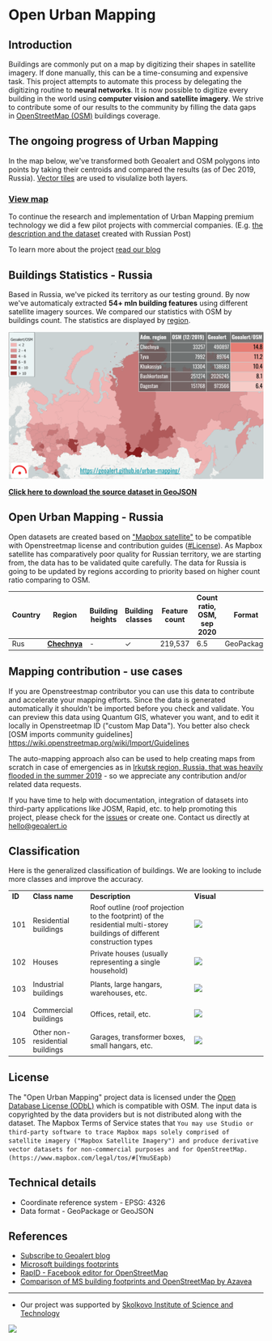 # Open Urban Mapping

Introduction
------------
Buildings are commonly put on a map by digitizing their shapes in satellite imagery. If done manually, this can be a time-consuming and expensive task. This project attempts to automate this process by delegating the digitizing routine to **neural networks**. It is now possible to digitize every building in the world using **computer vision and satellite imagery**. We strive to contribute some of our results to the community by filling the data gaps in [OpenStreetMap (OSM)](https://www.openstreetmap.org) buildings coverage.      

## The ongoing progress of Urban Mapping

In the map below, we've transformed both Geoalert and OSM polygons into points by taking their centroids and compared the results (as of Dec 2019, Russia). [Vector tiles](https://en.wikipedia.org/wiki/Vector_tiles) are used to visulalize both layers.

### [View map](https://geoalert.github.io/urban-mapping/) 


To continue the research and implementation of Urban Mapping premium teсhnology we did a few pilot projects with commercial companies. (E.g. [the description and the dataset](https://github.com/Geoalert/vidnoe_benchmark) created with Russian Post)

To learn more about the project [read our blog](https://medium.com/geoalert-platform-urban-monitoring/urban-mapping-54-m-buildings-in-russia-10dc942ac2c4)


## Buildings Statistics - Russia

Based in Russia, we've picked its territory as our testing ground. By now we've automaticaly extracted **54+ mln building features** using different satellite imagery sources. We compared our statistics with OSM by buildings count. The statistics are displayed by [region](https://en.wikipedia.org/wiki/Federal_subjects_of_Russia).

![**Building count ratio Geoalert/OSM - Russia, by region**](src/images/comparison_OSM-Geoalert.png)

[**Click here to download the source dataset in GeoJSON**](https://filebrowser.aeronetlab.space/s/INc6jlnQ8UTV6q6)


## Open Urban Mapping - Russia

Open datasets are created based on ["Mapbox satellite"](https://www.mapbox.com/maps/satellite) to be compatible with Openstreetmap license and contribution guides ([#License](#license)).
As Mapbox satellite has comparatively poor quality for Russian territory, we are starting from, the data has to be validated quite carefully. The data for Russia is going to be updated by regions according to priority based on higher count ratio comparing to OSM.

|Country|Region|Building heights| Building classes |Feature count| Count ratio, OSM, sep 2020 | Format|Size (unzipped)|
|-------------|------------|----------|----------|-----------|------------|------------|-------------|
|Rus|[**Chechnya**](https://bit.ly/30voBD4)| - | ✓ | 219,537| 6.5 | GeoPackage | 53Mb |

## Mapping contribution - use cases
If you are Openstreestmap contributor you can use this data to contribute and accelerate your mapping efforts. Since the data is generated automatically it shouldn't be imported before you check and validate. You can preview this data using Quantum GIS, whatever you want, and to edit it locally in Openstreetmap ID ("custom Map Data"). You better also check [OSM imports community guidelines] https://wiki.openstreetmap.org/wiki/Import/Guidelines

The auto-mapping approach also can be used to help creating maps from scratch in case of emergencies as in [Irkutsk region, Russia, that was heavily flooded in the summer 2019](https://geoalert.github.io/Irkutsk-flood/) - so we appreciate any contribution and/or related data requests.

If you have time to help with documentation, integration of datasets into third-party applications like JOSM, Rapid, etc. to help promoting this project, please check for the [issues](https://github.com/Geoalert/urban-mapping/issues) or create one. Contact us directly at [hello@geoalert.io](mailto:hello@geoalert.io)

## Classification
Here is the generalized classification of buildings. We are looking to include more classes and improve the accuracy.

<table>
  <tr>
   <td><strong>ID</strong>
   </td>
   <td><strong>Class name</strong>
   </td>
   <td><strong>Description</strong>
   </td>
   <td width="130px"><strong>Visual</strong>
   </td>
  </tr>

  <tr>
   <td><p style="text-align: right">
101</p>

   </td>
   <td>Residential buildings
   </td>
   <td>Roof outline (roof projection to the footprint) of the residential multi-storey buildings of different construction types
   </td>
   <td><img src="https://aeronetlab.space/img/class_img/101.png"/>
   </td>
  </tr>
 
  <tr>
   <td><p style="text-align: right">
102</p>

   </td>
   <td>Houses
   </td>
   <td>
    Private houses (usually representing a single household)
   </td>
   <td><img src="https://aeronetlab.space/img/class_img/102.png" />
   </td>
  </tr>
 
 <tr>
   <td><p style="text-align: right">
103</p>

   </td>
   <td>Industrial buildings
   </td>
   <td>Plants, large hangars, warehouses, etc.
   </td>
   <td><img src="https://aeronetlab.space/img/class_img/103.png" />
   </td>
  </tr>
  
  
 <tr>
   <td><p style="text-align: right">
104</p>

   </td>
   <td>Commercial buildings
   </td>
   <td>Offices, retail, etc.
   </td>
   <td><img src="https://aeronetlab.space/img/class_img/104.png" />
   </td>
  </tr>

  <tr>
   <td><p style="text-align: right">
105</p>

   </td>
   <td>Other non-residential buildings
   </td>
   <td>Garages, transformer boxes, small hangars, etc.
   </td>
   <td><img src="https://aeronetlab.space/img/class_img/105.jpg" />
   </td>
  </tr>
 </table>

## License
The "Open Urban Mapping" project data is licensed under the [Open Database License (ODbL)](https://opendatacommons.org/licenses/odbl/) which is compatible with OSM.
The input data is copyrighted by the data providers but is not distributed along with the dataset. The Mapbox Terms of Service states that 
```You may use Studio or third-party software to trace Mapbox maps solely comprised of satellite imagery ("Mapbox Satellite Imagery") and produce derivative vector datasets for non-commercial purposes and for OpenStreetMap. (https://www.mapbox.com/legal/tos/#[YmuSEapb)```

## Technical details
* Coordinate reference system - EPSG: 4326
* Data format - GeoPackage or GeoJSON


## References
* [Subscribe to Geoalert blog](https://medium.com/@geoalert)
* [Microsoft buildings footprints](https://github.com/microsoft/USBuildingFootprints)
* [RapID - Facebook editor for OpenStreetMap](https://github.com/facebookincubator/RapiD)
* [Comparison of MS building footprints and OpenStreetMap by Azavea](https://demos.azavea.com/building-footprint-comparison/)
---------------------------
* Our project was supported by [Skolkovo Institute of Science and Technology](https://www.skoltech.ru/en)

<image src="https://cdn.skoltech.ru/img/logo.png" width="190">
